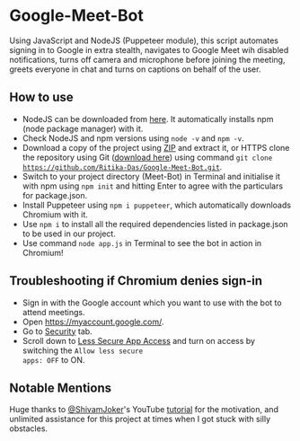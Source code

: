 # Google-Meet-Bot
Using JavaScript and NodeJS (Puppeteer module), this script automates signing in to Google in extra stealth, navigates to Google Meet wih disabled notifications, turns off camera and microphone before joining the meeting, greets everyone in chat and turns on captions on behalf of the user. 

## How to use
- NodeJS can be downloaded from [here](https://nodejs.org/en/). It automatically installs npm (node package manager) with it. 
- Check NodeJS and npm versions using <code>node -v</code> and <code>npm -v</code>.
- Download a copy of the project using [ZIP](https://github.com/Ritika-Das/Google-Meet-Bot/archive/main.zip) and extract it, or HTTPS clone the repository using Git ([download here](https://git-scm.com/downloads)) using command <code>git clone https://github.com/Ritika-Das/Google-Meet-Bot.git</code>.
- Switch to your project directory (Meet-Bot) in Terminal and initialise it with npm using <code>npm init</code> and hitting Enter to agree with the particulars for package.json.
- Install Puppeteer using <code>npm i puppeteer</code>, which automatically downloads Chromium with it.
- Use <code>npm i</code> to install all the required dependencies listed in package.json to be used in our project.
- Use command <code>node app.js</code> in Terminal to see the bot in action in Chromium!

## Troubleshooting if Chromium denies sign-in
- Sign in with the Google account which you want to use with the bot to attend meetings.
- Open https://myaccount.google.com/.
- Go to [Security](https://myaccount.google.com/security) tab.
- Scroll down to [Less Secure App Access](https://myaccount.google.com/lesssecureapps) and turn on access by switching the <code>Allow less secure apps: OFF</code> to ON.

## Notable Mentions
Huge thanks to [@ShivamJoker](https://github.com/ShivamJoker)'s YouTube [tutorial](https://youtu.be/fCG8u6aIkOo) for the motivation, and unlimited assistance for this project at times when I got stuck with silly obstacles.
